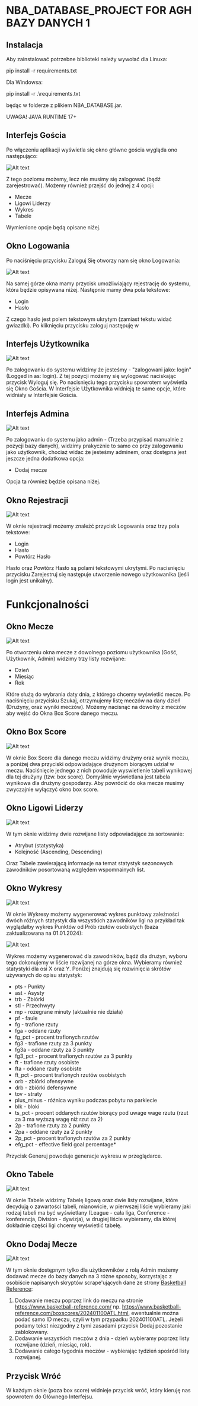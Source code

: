 # NBA_DATABASE_PROJECT FOR AGH BAZY DANYCH 1

## Instalacja
Aby zainstalować potrzebne biblioteki należy wywołać dla Linuxa:

pip install -r requirements.txt

Dla Windowsa:

pip install -r .\requirements.txt 

będąc w folderze z plikiem NBA_DATABASE.jar.

UWAGA! JAVA RUNTIME 17+

## Interfejs Gościa
Po włączeniu aplikacji wyświetla się okno główne gościa wygląda ono następująco:

![Alt text](DOC_IMAGES/Interfejs_Gosc.png)

Z tego poziomu możemy, lecz nie musimy się zalogować (bądź zarejestrować). Możemy również przejść do jednej z 4 opcji:
- Mecze
- Ligowi Liderzy
- Wykres
- Tabele

Wymienione opcje będą opisane niżej.

## Okno Logowania
Po naciśnięciu przycisku Zaloguj Się otworzy nam się okno Logowania:

![Alt text](DOC_IMAGES/Logowanie_User.png)

Na samej górze okna mamy przycisk umożliwiający rejestrację do systemu, która będzie opisywana niżej.
Następnie mamy dwa pola tekstowe:
- Login
- Hasło

Z czego hasło jest polem tekstowym ukrytym (zamiast tekstu widać gwiazdki).
Po kliknięciu przycisku zaloguj następuję w

## Interfejs Użytkownika

![Alt text](DOC_IMAGES/Interfejs_User.png)

Po zalogowaniu do systemu widzimy że jesteśmy - "zalogowani jako: login" (Logged in as: login). Z tej pozycji możemy się wylogować naciskając przycisk Wyloguj się. Po nacisnięciu tego przycisku spowrotem wyświetla się Okno Gościa.
W Interfejsie Użytkownika widnieją te same opcje, które widniały w Interfejsie Gościa.

## Interfejs Admina

![Alt text](DOC_IMAGES/Interfejs_Admin.png)

Po zalogowaniu do systemu jako admin - (Trzeba przypisać manualnie z pozycji bazy danych), widzimy prakycznie to samo co przy zalogowaniu jako użytkownik, chociaż widac że jesteśmy adminem, oraz dostępna jest jeszcze jedna dodatkowa opcja:
- Dodaj mecze

Opcja ta również będzie opisana niżej.

## Okno Rejestracji

![Alt text](DOC_IMAGES/Rejestracja_user.png)

W oknie rejestracji możemy znaleźć przycisk Logowania oraz trzy pola tekstowe:
- Login
- Hasło
- Powtórz Hasło

Hasło oraz Powtórz Hasło są polami tekstowymi ukrytymi.
Po nacisnięciu przycisku Zarejestruj się następuje utworzenie nowego użytkowanika (jeśli login jest unikalny).

# Funkcjonalności

## Okno Mecze

![Alt text](DOC_IMAGES/Okno_Mecze.png)

Po otworzeniu okna mecze z dowolnego poziomu użytkownika (Gość, Użytkownik, Admin) widzimy trzy listy rozwijane:
- Dzień
- Miesiąc
- Rok

Które służą do wybrania daty dnia, z którego chcemy wyświetlić mecze.
Po naciśnięciu przycisku Szukaj, otrzymujemy listę meczów na dany dzień (Drużyny, oraz wyniki meczów). Możemy nacisnąć na dowolny z meczów aby wejść do Okna Box Score danego meczu.

## Okno Box Score

![Alt text](DOC_IMAGES/Okno_Box_Score.png)

W oknie Box Score dla danego meczu widzimy drużyny oraz wynik meczu, a poniżej dwa przyciski odpowiadające drużynom biorącym udział w meczu.
Naciśnięcie jednego z nich powoduje wyswietlenie tabeli wynikowej dla tej drużyny (tzw. box score).
Domyślnie wyświetlana jest tabela wynikowa dla drużyny gospodarzy.
Aby powrócić do oka mecze musimy zwyczajnie wyłączyć okno box score.

## Okno Ligowi Liderzy

![Alt text](DOC_IMAGES/Okno_Ligowi_Liderzy.png)

W tym oknie widzimy dwie rozwijane listy odpowiadające za sortowanie:
- Atrybut (statystyka)
- Kolejność (Ascending, Descending)

Oraz Tabele zawierającą informacje na temat statystyk sezonowych zawodników posortowaną względem wspomnainych list.

## Okno Wykresy

![Alt text](DOC_IMAGES/Okno_Wykresy.png)

W oknie Wykresy możemy wygenerować wykres punktowy zależności dwóch różnych statystyk dla wszystkich zawodników ligi na przykład tak wyglądałby wykres Punktów od Prób rzutów osobistych (baza zaktualizowana na 01.01.2024):

![Alt text](DOC_IMAGES/Wykres.png)

Wykres możemy wygenerować dla zawodników, bądź dla drużyn, wyboru tego dokonujemy w liście rozwijanej na górze okna. Wybieramy również statystyki dla osi X oraz Y.
Poniżej znajdują się rozwinięcia skrótów używanych do opisu statystyk:
- pts - Punkty
- ast - Asysty
- trb - Zbiórki
- stl - Przechwyty
- mp - rozegrane minuty (aktualnie nie działa)
- pf - faule
- fg - trafione rzuty
- fga - oddane rzuty
- fg_pct - procent trafionych rzutów
- fg3 - trafione rzuty za 3 punkty
- fg3a - oddane rzuty za 3 punkty
- fg3_pct - procent trafionych rzutów za 3 punkty
- ft - trafione rzuty osobiste
- fta - oddane rzuty osobiste
- ft_pct - procent trafionych rzutów osobistych
- orb - zbiórki ofensywne
- drb - zbiórki defensywne
- tov - straty
- plus_minus - różnica wyniku podczas pobytu na parkiecie
- blk - bloki
- ts_pct - procent oddanych rzutów biorący pod uwage wage rzutu (rzut za 3 ma wyższą wagę niż rzut za 2)
- 2p - trafione rzuty za 2 punkty
- 2pa - oddane rzuty za 2 punkty
- 2p_pct - procent trafionych rzutów za 2 punkty
- efg_pct - effective field goal percentage*

Przycisk Generuj powoduje generacje wykresu w przeglądarce.

## Okno Tabele

![Alt text](DOC_IMAGES/Okno_Tabele.png)

W oknie Tabele widzimy Tabelę ligową oraz dwie listy rozwijane, które decydują o zawartości tabeli, mianowicie, w pierwszej liście wybieramy jaki rodzaj tabeli ma być wyświetlany (League - cała liga, Conference - konferencja, Division - dywizja), w drugiej liście wybieramy, dla której dokładnie części ligi chcemy wyświetlić tabelę.

## Okno Dodaj Mecze

![Alt text](DOC_IMAGES/Okno_Dodaj_Mecze.png)

W tym oknie dostępnym tylko dla użytkowników z rolą Admin możemy dodawać mecze do bazy danych na 3 różne sposoby, korzystając z osobiście napisanych skryptów scrape'ujących dane ze strony [Basketball Reference](https://www.basketball-reference.com/):
1. Dodawanie meczu poprzez link do meczu na stronie https://www.basketball-reference.com/ np. https://www.basketball-reference.com/boxscores/202401100ATL.html, ewentualnie można podać samo ID meczu, czyli w tym przypadku 202401100ATL. Jeżeli podamy tekst niezgodny z tymi zasadami przycisk Dodaj pozostanie zablokowany.
2. Dodawanie wszystkich meczów z dnia - dzień wybieramy poprzez listy rozwijane (dzień, miesiąc, rok).
3. Dodawanie całego tygodnia meczów - wybierając tydzień spośród listy rozwijanej.

## Przycisk Wróć
W każdym oknie (poza box score) widnieje przycisk wróć, który kieruję nas spowrotem do Głównego Interfejsu. 
